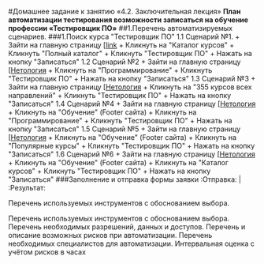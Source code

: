 #Домашнее задание к занятию «4.2. Заключительная лекция»
**План автоматизации тестирования возможности записаться на обучение профессии «Тестировщик ПО»**
##1.Перечень автоматизируемых сценариев.
	###1.Поиск курса "Тестировщик ПО"
	1.1 Сценарий №1.
		+ Зайти на главную страницу [[link](https://netology.ru/#/)
		+ Кликнуть на "Каталог курсов"
		+ Кликнуть "Полный каталог"
		+ Кликнуть "Тестировщик ПО"
		+ Нажать на кнопку "Записаться"
	1.2 Сценарий №2
		+ Зайти на главную страницу [[Нетология](https://netology.ru/#/)
		+ Кликнуть на "Программирование"
		+ Кликнуть "Тестировщик ПО"
		+ Нажать на кнопку "Записаться"
	1.3 Сценарий №3
		+ Зайти на главную страницу [[Нетология](https://netology.ru/#/)
		+ Кликнуть на "355 курсов всех направлений"
		+ Кликнуть "Тестировщик ПО"
		+ Нажать на кнопку "Записаться"
	1.4 Сценарий №4
		+ Зайти на главную страницу [[Нетология](https://netology.ru/#/)
		+ Кликнуть на "Обучение" (Footer сайта)
		+ Кликнуть на "Программирование"
		+ Кликнуть "Тестировщик ПО"
		+ Нажать на кнопку "Записаться"
	1.5 Сценарий №5
		+ Зайти на главную страницу [[Нетология](https://netology.ru/#/)
		+ Кликнуть на "Обучение" (Footer сайта)
		+ Кликнуть на "Популярные курсы"
		+ Кликнуть "Тестировщик ПО"
		+ Нажать на кнопку "Записаться"
	1.6 Сценарий №6
		+ Зайти на главную страницу [[Нетология](https://netology.ru/#/)
		+ Кликнуть на "Обучение" (Footer сайта)
		+ Кликнуть на "Каталог курсов"
		+ Кликнуть "Тестировщик ПО"
		+ Нажать на кнопку "Записаться"
	###Заполнение и отправка формы заявки
	:Отправка: | :Результат:
	
Перечень используемых инструментов с обоснованием выбора.
	
Перечень используемых инструментов с обоснованием выбора.
Перечень необходимых разрешений, данных и доступов.
Перечень и описание возможных рисков при автоматизации.
Перечень необходимых специалистов для автоматизации.
Интервальная оценка с учётом рисков в часах